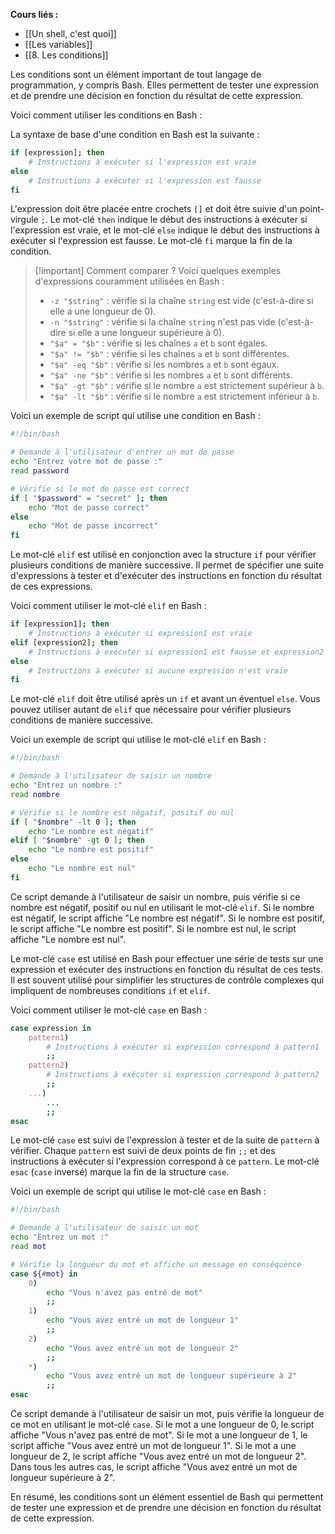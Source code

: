 **Cours liés :**
- [[Un shell, c'est quoi]]
- [[Les variables]]
- [[8. Les conditions]]

Les conditions sont un élément important de tout langage de programmation, y compris Bash. Elles permettent de tester une expression et de prendre une décision en fonction du résultat de cette expression.

Voici comment utiliser les conditions en Bash :

La syntaxe de base d'une condition en Bash est la suivante :

```bash
if [expression]; then
    # Instructions à exécuter si l'expression est vraie
else
    # Instructions à exécuter si l'expression est fausse
fi
```

L'expression doit être placée entre crochets `[]` et doit être suivie d'un point-virgule `;`. Le mot-clé `then` indique le début des instructions à exécuter si l'expression est vraie, et le mot-clé `else` indique le début des instructions à exécuter si l'expression est fausse. Le mot-clé `fi` marque la fin de la condition.

> [!important] Comment comparer ?
> Voici quelques exemples d'expressions couramment utilisées en Bash :
> 
> -   `-z "$string"` : vérifie si la chaîne `string` est vide (c'est-à-dire si elle a une longueur de 0).
> -   `-n "$string"` : vérifie si la chaîne `string` n'est pas vide (c'est-à-dire si elle a une longueur supérieure à 0).
> -   `"$a" = "$b"` : vérifie si les chaînes `a` et `b` sont égales.
> -   `"$a" != "$b"` : vérifie si les chaînes `a` et `b` sont différentes.
> -   `"$a" -eq "$b"` : vérifie si les nombres `a` et `b` sont égaux.
> -   `"$a" -ne "$b"` : vérifie si les nombres `a` et `b` sont différents.
> -   `"$a" -gt "$b"` : vérifie si le nombre `a` est strictement supérieur à `b`.
> -   `"$a" -lt "$b"` : vérifie si le nombre `a` est strictement inférieur à `b`.

Voici un exemple de script qui utilise une condition en Bash :

```bash
#!/bin/bash

# Demande à l'utilisateur d'entrer un mot de passe
echo "Entrez votre mot de passe :"
read password

# Vérifie si le mot de passe est correct
if [ "$password" = "secret" ]; then
    echo "Mot de passe correct"
else
    echo "Mot de passe incorrect"
fi
```

Le mot-clé `elif` est utilisé en conjonction avec la structure `if` pour vérifier plusieurs conditions de manière successive. Il permet de spécifier une suite d'expressions à tester et d'exécuter des instructions en fonction du résultat de ces expressions.

Voici comment utiliser le mot-clé `elif` en Bash :

```bash
if [expression1]; then
    # Instructions à exécuter si expression1 est vraie
elif [expression2]; then
    # Instructions à exécuter si expression1 est fausse et expression2 est vraie
else
    # Instructions à exécuter si aucune expression n'est vraie
fi
```

Le mot-clé `elif` doit être utilisé après un `if` et avant un éventuel `else`. Vous pouvez utiliser autant de `elif` que nécessaire pour vérifier plusieurs conditions de manière successive.

Voici un exemple de script qui utilise le mot-clé `elif` en Bash :

```bash
#!/bin/bash

# Demande à l'utilisateur de saisir un nombre
echo "Entrez un nombre :"
read nombre

# Vérifie si le nombre est négatif, positif ou nul
if [ "$nombre" -lt 0 ]; then
    echo "Le nombre est négatif"
elif [ "$nombre" -gt 0 ]; then
    echo "Le nombre est positif"
else
    echo "Le nombre est nul"
fi
```

Ce script demande à l'utilisateur de saisir un nombre, puis vérifie si ce nombre est négatif, positif ou nul en utilisant le mot-clé `elif`. Si le nombre est négatif, le script affiche "Le nombre est négatif". Si le nombre est positif, le script affiche "Le nombre est positif". Si le nombre est nul, le script affiche "Le nombre est nul".

Le mot-clé `case` est utilisé en Bash pour effectuer une série de tests sur une expression et exécuter des instructions en fonction du résultat de ces tests. Il est souvent utilisé pour simplifier les structures de contrôle complexes qui impliquent de nombreuses conditions `if` et `elif`.

Voici comment utiliser le mot-clé `case` en Bash :

```bash
case expression in
    pattern1)
        # Instructions à exécuter si expression correspond à pattern1
        ;;
    pattern2)
        # Instructions à exécuter si expression correspond à pattern2
        ;;
    ...)
        ...
        ;;
esac
```

Le mot-clé `case` est suivi de l'expression à tester et de la suite de `pattern` à vérifier. Chaque `pattern` est suivi de deux points de fin `;;` et des instructions à exécuter si l'expression correspond à ce `pattern`. Le mot-clé `esac` (`case` inversé) marque la fin de la structure `case`.

Voici un exemple de script qui utilise le mot-clé `case` en Bash :

```bash
#!/bin/bash

# Demande à l'utilisateur de saisir un mot
echo "Entrez un mot :"
read mot

# Vérifie la longueur du mot et affiche un message en conséquence
case ${#mot} in
    0)
        echo "Vous n'avez pas entré de mot"
        ;;
    1)
        echo "Vous avez entré un mot de longueur 1"
        ;;
    2)
        echo "Vous avez entré un mot de longueur 2"
        ;;
    *)
        echo "Vous avez entré un mot de longueur supérieure à 2"
        ;;
esac
```

Ce script demande à l'utilisateur de saisir un mot, puis vérifie la longueur de ce mot en utilisant le mot-clé `case`. Si le mot a une longueur de 0, le script affiche "Vous n'avez pas entré de mot". Si le mot a une longueur de 1, le script affiche "Vous avez entré un mot de longueur 1". Si le mot a une longueur de 2, le script affiche "Vous avez entré un mot de longueur 2". Dans tous les autres cas, le script affiche "Vous avez entré un mot de longueur supérieure à 2".

En résumé, les conditions sont un élément essentiel de Bash qui permettent de tester une expression et de prendre une décision en fonction du résultat de cette expression.